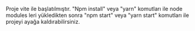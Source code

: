 Proje vite ile başlatılmıştır.
"Npm install" veya "yarn" komutları ile node modules leri yükledikten sonra "npm start" veya "yarn start" komutları ile projeyi ayağa kaldırabilirsiniz. 
